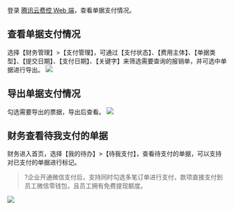登录 [腾讯云费控 Web 端](https://baoxiao.qq.com)，查看单据支付情况。
## 查看单据支付情况
选择【财务管理】>【支付管理】，可通过【支付状态】、【费用主体】、【单据类型】、【提交日期】、【支付日期】、【关键字】来筛选需要查询的报销单，并可选中单据进行导出。
![](https://main.qcloudimg.com/raw/c3e1a25af108b70d059be3320e846a12.png)

## 导出单据支付情况
勾选需要导出的票据，导出后查看。
![](https://main.qcloudimg.com/raw/4422c1b91a9745adac801366dd76e2e8.png)

## 财务查看待我支付的单据
财务进入首页，选择【我的待办】>【待我支付】，查看待支付的单据，可以支持对已支付的单据进行标记。
>?企业开通微信支付后，支持同时勾选多笔订单进行支付，款项直接支付到员工微信零钱包，且员工拥有免费提现额度。

![](https://main.qcloudimg.com/raw/6c1d103b8137e8737a0b4e0fc72cebbe.png)